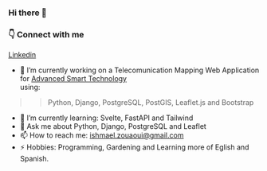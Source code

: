 ### Hi there 👋

### 👇 Connect with me 
<a href="https://www.linkedin.com/in/ismail-zouaoui-3777b5a1/" target="_blank">Linkedin</a>

- 🔭 I’m currently working on a Telecomunication Mapping Web Application for <a href="https://ast-smart.com" target="_blank">Advanced Smart Technology</a><br /> using:
>> Python, Django, PostgreSQL, PostGIS, Leaflet.js and Bootstrap
- 🌱 I’m currently learning: Svelte, FastAPI and Tailwind
- 💬 Ask me about Python, Django, PostgreSQL and Leaflet
- 📫 How to reach me: <a href="mailto:ishmael.zouaoui@gmail.com" target="_blank">ishmael.zouaoui@gmail.com</a><br />
- ⚡ Hobbies: Programming, Gardening and Learning more of Eglish and Spanish.
